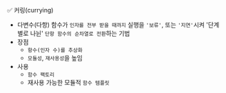 ✅ 커링(currying)

* 다변수(다항) 함수가 `인자를 전부 받을 때까지` 실행을 `'보류'`, 또는 `'지연'`시켜 '단계별로 나뉜' `단항 함수의 순차열로 전환`하는 기법
* 장점
  * `항수(인자 수)를 추상화`
  * `모듈성`, `재사용성`을 높임
* 사용
  * `함수 팩토리`
  * 재사용 가능한 모듈적 `함수 템플릿`